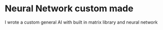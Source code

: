# Neural Network custom made
 I wrote a custom general AI with built in matrix library and neural network


